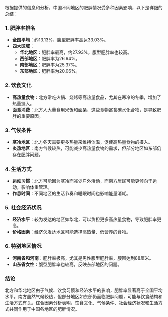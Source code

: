 根据提供的信息和分析，中国不同地区的肥胖情况受多种因素影响，以下是详细的总结：

### 1. 肥胖率排名
- **全国平均**：约13.13%，腹型肥胖率高达33.03%。
- **四大区域**：
  - **华北地区**：肥胖率最高，约27.93%，腹型肥胖率也较高。
  - **西部地区**：肥胖率为26.64%。
  - **南部地区**：肥胖率为25.37%。
  - **东部地区**：肥胖率为20.06%。

### 2. 饮食文化
- **高热量食物**：北方常吃火锅、烧烤等高热量食品，尤其在寒冷的冬季，增加了热量摄入。
- **面食消费**：北方人大量食用米饭和面条，这些食物富含碳水化合物，是导致肥胖的重要原因。

### 3. 气候条件
- **寒冷地区**：北方冬天需要更多热量来维持体温，促使高热量食物的摄入。
- **炎热地区**：南方气候较热，可能减少高热量食物的需求，但部分地区如东部仍存在肥胖问题。

### 4. 生活方式
- **运动习惯**：北方可能因为寒冷而减少户外活动，而南方居民可能更倾向于运动，影响体重管理。
- **作息时间**：不同地区的生活节奏和睡眠时间也影响能量消耗。

### 5. 社会经济状况
- **经济水平**：较为发达的地区如华北，可以负担更多高热量食物，导致肥胖率更高。
- **价格因素**：经济欠发达地区可能选择高热量、低营养的食物。

### 6. 特别地区情况
- **河南省和河南**：肥胖率极高，尤其是男性腹型肥胖率，腰围达到88厘米。
- **山东省女性**：腹型肥胖率也较高，反映东部地区的问题。

### 结论
北方和华北地区由于气候、饮食习惯和经济水平的影响，肥胖率显著高于全国平均水平。南方虽然气候较热，但部分地区如东部仍面临肥胖问题，可能与饮食结构和生活方式有关。综合因素分析表明，饮食文化、气候条件、社会经济状况和生活方式共同作用于中国各地区的肥胖情况。